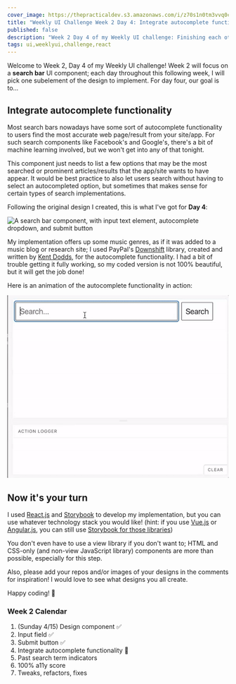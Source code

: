 ```yaml
---
cover_image: https://thepracticaldev.s3.amazonaws.com/i/z70s1n0tm3vvq0cars6m.jpg
title: "Weekly UI Challenge Week 2 Day 4: Integrate autocomplete functionality"
published: false
description: "Week 2 Day 4 of my Weekly UI challenge: Finishing each others'…"
tags: ui,weeklyui,challenge,react
---
```


Welcome to Week 2, Day 4 of my Weekly UI challenge! Week 2 will focus on a **search bar** UI component; each day throughout this following week, I will pick one subelement of the design to implement. For day four, our goal is to…

## Integrate autocomplete functionality

Most search bars nowadays have some sort of autocomplete functionality to users find the most accurate web page/result from your site/app. For such search components like Facebook's and Google's, there's a bit of machine learning involved, but we won't get into any of that tonight.

This component just needs to list a few options that may be the most searched or prominent articles/results that the app/site wants to have appear. It would be best practice to also let users search without having to select an autocompleted option, but sometimes that makes sense for certain types of search implementations.

Following the original design I created, this is what I've got for **Day 4**:

![A search bar component, with input text element, autocomplete dropdown, and submit button](https://thepracticaldev.s3.amazonaws.com/i/zwy2kqa1jm8oe2z0xrnl.jpg)

My implementation offers up some music genres, as if it was added to a music blog or research site; I used PayPal's [Downshift](https://github.com/paypal/downshift) library, created and written by [Kent Dodds](https://twitter.com/kentcdodds), for the autocomplete functionality. I had a bit of trouble getting it fully working, so my coded version is not 100% beautiful, but it will get the job done!

Here is an animation of the autocomplete functionality in action:

![An animation showing the search bar component in use, with text input to the input element, a button to trigger a search form submission, an autocomplete dropdown, and a logger display showing the output below](https://raw.githubusercontent.com/geoffdavis92/weekly-ui-assets/master/search-bar/day4/w2d4-animation.gif)

## Now it's your turn

I used [React.js](https://reactjs.org) and [Storybook](http://storybook.js.org) to develop my implementation, but you can use whatever technology stack you would like! (hint: if you use [Vue.js](https://vuejs.org/) or [Angular.js](https://angularjs.org), you can still use [Storybook for those libraries](https://storybook.js.org/basics/slow-start-guide/))

You don't even have to use a view library if you don't want to; HTML and CSS-only (and non-view JavaScript library) components are more than possible, especially for this step.

Also, please add your repos and/or images of your designs in the comments for inspiration! I would love to see what designs you all create.

Happy coding! 🎉

### Week 2 Calendar

1. (Sunday 4/15) Design component ✅
2. Input field ✅
3. Submit button ✅
4. Integrate autocomplete functionality 🎯
5. Past search term indicators 
6. 100% a11y score 
7. Tweaks, refactors, fixes 
